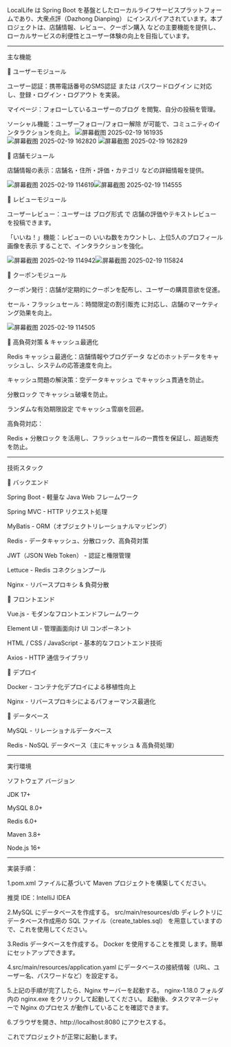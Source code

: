 LocalLife は Spring Boot を基盤としたローカルライフサービスプラットフォームであり、大衆点評（Dazhong Dianping） にインスパイアされています。本プロジェクトは、店舗情報、レビュー、クーポン購入 などの主要機能を提供し、ローカルサービスの利便性とユーザー体験の向上を目指しています。

---------------------------------------------------------------------------------------------------------------------------------------------------------------------

主な機能

🔹 ユーザーモジュール

ユーザー認証：携帯電話番号のSMS認証 または パスワードログイン に対応し、登録・ログイン・ログアウト を実装。

マイページ：フォローしているユーザーのブログ を閲覧、自分の投稿を管理。

ソーシャル機能：ユーザーフォロー/フォロー解除 が可能で、コミュニティのインタラクションを向上。
![屏幕截图 2025-02-19 161935](https://github.com/user-attachments/assets/90124b63-a523-4b32-9f03-4cd8da574ac5)![屏幕截图 2025-02-19 162820](https://github.com/user-attachments/assets/c916f024-3448-4680-a536-aab52cab986c)
![屏幕截图 2025-02-19 162829](https://github.com/user-attachments/assets/3944653c-0916-4490-929d-bcda395ecff5)

🔹 店舗モジュール

店舗情報の表示：店舗名・住所・評価・カテゴリ などの詳細情報を提供。

![屏幕截图 2025-02-19 114619](https://github.com/user-attachments/assets/39dee6d1-749a-4be5-8ebc-4091f76f5427)![屏幕截图 2025-02-19 114555](https://github.com/user-attachments/assets/b6ba25b3-6ff8-43f6-9e70-aa430ef02589)


🔹 レビューモジュール

ユーザーレビュー：ユーザーは ブログ形式 で 店舗の評価やテキストレビュー を投稿できます。

「いいね！」機能：レビューの いいね数をカウントし、上位5人のプロフィール画像を表示 することで、インタラクションを強化。


![屏幕截图 2025-02-19 114942](https://github.com/user-attachments/assets/af7a06fa-83f4-462e-b126-9f445fcfb5af)![屏幕截图 2025-02-19 115824](https://github.com/user-attachments/assets/2bdb2dfb-faaa-49e7-a5f6-321f105d6b32)


🔹 クーポンモジュール

クーポン発行：店舗が定期的にクーポンを配布し、ユーザーの購買意欲を促進。

セール・フラッシュセール：時間限定の割引販売 に対応し、店舗のマーケティング効果を向上。

![屏幕截图 2025-02-19 114505](https://github.com/user-attachments/assets/eb132f11-4555-48b1-9984-cc8cb00c6e4d)


🔹 高負荷対策 & キャッシュ最適化

Redis キャッシュ最適化：店舗情報やブログデータ などのホットデータをキャッシュし、システムの応答速度を向上。

キャッシュ問題の解決策：空データキャッシュ でキャッシュ貫通を防止。

分散ロック でキャッシュ破壊を防止。

ランダムな有効期限設定 でキャッシュ雪崩を回避。

高負荷対応：

Redis + 分散ロック を活用し、フラッシュセールの一貫性を保証し、超過販売を防止。

---------------------------------------------------------------------------------------------------------------------------------------------------------------------

技術スタック

🔹 バックエンド

Spring Boot - 軽量な Java Web フレームワーク

Spring MVC - HTTP リクエスト処理

MyBatis - ORM（オブジェクトリレーショナルマッピング）

Redis - データキャッシュ、分散ロック、高負荷対策

JWT（JSON Web Token） - 認証と権限管理

Lettuce - Redis コネクションプール

Nginx - リバースプロキシ & 負荷分散

🔹 フロントエンド

Vue.js - モダンなフロントエンドフレームワーク

Element UI - 管理画面向け UI コンポーネント

HTML / CSS / JavaScript - 基本的なフロントエンド技術

Axios - HTTP 通信ライブラリ

🔹 デプロイ

Docker - コンテナ化デプロイによる移植性向上

Nginx - リバースプロキシによるパフォーマンス最適化

🔹 データベース

MySQL - リレーショナルデータベース

Redis - NoSQL データベース（主にキャッシュ & 高負荷処理）

---------------------------------------------------------------------------------------------------------------------------------------------------------------------

実行環境

ソフトウェア	バージョン

JDK	17+

MySQL	8.0+

Redis	6.0+

Maven	3.8+

Node.js	16+

--------------------------------------------------------------------------------------------------------------------------------------------------------------------
実装手順：

1.pom.xml ファイルに基づいて Maven プロジェクトを構築してください。

推奨 IDE：IntelliJ IDEA

2.MySQL にデータベースを作成する。
src/main/resources/db ディレクトリに データベース作成用の SQL ファイル（create_tables.sql） を用意していますので、これを使用してください。

3.Redis データベースを作成する。
Docker を使用することを推奨 します。簡単にセットアップできます。

4.src/main/resources/application.yaml にデータベースの接続情報（URL、ユーザー名、パスワードなど）を設定する。

5.上記の手順が完了したら、Nginx サーバーを起動する。
nginx-1.18.0 フォルダ内の nginx.exe をクリックして起動してください。
起動後、タスクマネージャーで Nginx のプロセス が動作していることを確認できます。

6.ブラウザを開き、http://localhost:8080 にアクセスする。

これでプロジェクトが正常に起動します。 
